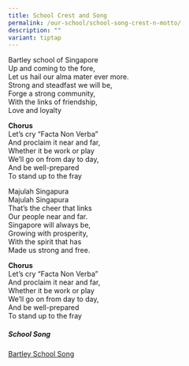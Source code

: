 ```yaml
---
title: School Crest and Song
permalink: /our-school/school-song-crest-n-motto/
description: ""
variant: tiptap
---
```

Bartley school of Singapore <br>
Up and coming to the fore, <br>
Let us hail our alma mater ever more. <br> 
Strong and steadfast we will be, <br>
Forge a strong community, <br>
With the links of friendship, <br> 
Love and loyalty <br>

**Chorus** <br>
Let’s cry “Facta Non Verba” <br>
And proclaim it near and far, <br> 
Whether it be work or play <br> 
We’ll go on from day to day, <br> 
And be well-prepared <br> 
To stand up to the fray <br>

Majulah Singapura <br>
Majulah Singapura <br>
That’s the cheer that links <br> 
Our people near and far. <br> 
Singapore will always be, <br> 
Growing with prosperity, <br>
With the spirit that has <br>
Made us strong and free. <br> 

**Chorus** <br>
Let’s cry “Facta Non Verba” <br>
And proclaim it near and far, <br>
Whether it be work or play <br> 
We’ll go on from day to day, <br> 
And be well-prepared <br> 
To stand up to the fray <br> 

##### School Song

[Bartley School Song](https://www.youtube.com/watch?v=RZ9y5v5qYvY&amp;t=11s)